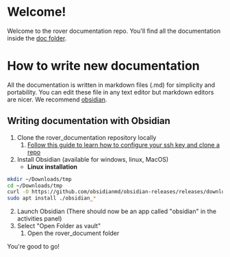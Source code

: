 # Welcome!

Welcome to the rover documentation repo. You'll find all the documentation inside the [doc folder](doc/).

# How to write new documentation

All the documentation is written in markdown files (.md) for simplicity and portability. You can edit these file in any text editor but markdown editors are nicer. We recommend [obsidian](https://obsidian.md/).

## Writing documentation with Obsidian

1. Clone the rover_documentation repository locally
	1. [Follow this guide to learn how to configure your ssh key and clone a repo](doc/prog/how_to/intial_setup#Git-setup-and-how-to-use)
2. Install Obsidian (available for windows, linux, MacOS)
	- **Linux installation**
```bash
mkdir ~/Downloads/tmp
cd ~/Downloads/tmp
curl -O https://github.com/obsidianmd/obsidian-releases/releases/download/v1.7.4/obsidian_1.7.4_amd64.deb
sudo apt install ./obsidian_*
```
2. Launch Obsidian (There should now be an app called "obsidian" in the activities panel)
3. Select "Open Folder as vault"
	1. Open the rover_document folder

You're good to go!